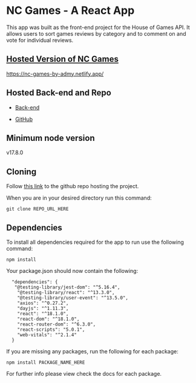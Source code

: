 # NC Games - A React App

This app was built as the front-end project for the House of Games API. It allows users to sort games reviews by category and to comment on and vote for individual reviews.

## [Hosted Version of NC Games](https://nc-games-by-admy.netlify.app/ )

https://nc-games-by-admy.netlify.app/ 



## Hosted Back-end and Repo

* [Back-end](https://be-games-proj.herokuapp.com/api/)

* [GitHub](https://github.com/admy0101/be-nc-games) 


## Minimum node version
v17.8.0

## Cloning


Follow [this link](https://github.com/admy0101/nc-games) to the github repo hosting the project.

When you are in your desired directory run this command:

```
git clone REPO_URL_HERE
```

## Dependencies

To install all dependencies required for the app to run use the following command:
```
npm install
```
Your package.json should now contain the following:

```
  "dependencies": {
   "@testing-library/jest-dom": "^5.16.4",
    "@testing-library/react": "^13.3.0",
    "@testing-library/user-event": "^13.5.0",
    "axios": "^0.27.2",
    "dayjs": "^1.11.3",
    "react": "^18.1.0",
    "react-dom": "^18.1.0",
    "react-router-dom": "^6.3.0",
    "react-scripts": "5.0.1",
    "web-vitals": "^2.1.4"
  }
  ```

If you are missing any packages, run the following for each package:
```
npm install PACKAGE_NAME_HERE
```
For further info please view check the docs for each package.





